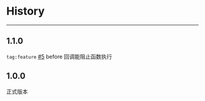 # History

---

## 1.1.0

`tag:feature` [#5](https://github.com/aralejs/base/issues/5) before 回调能阻止函数执行

## 1.0.0

正式版本